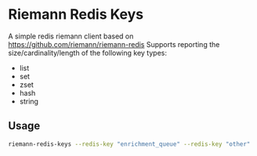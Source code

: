 # Riemann Redis Keys

A simple redis riemann client based on https://github.com/riemann/riemann-redis
Supports reporting the size/cardinality/length of the following key types:

* list
* set
* zset
* hash
* string

## Usage

```bash
riemann-redis-keys --redis-key "enrichment_queue" --redis-key "other"
```
